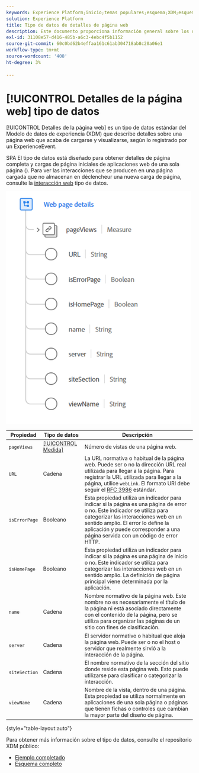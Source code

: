 ```yaml
---
keywords: Experience Platform;inicio;temas populares;esquema;XDM;esquemas;esquemas;Detalles de página web;tipo de datos;tipo de datos;tipo de datos;página web
solution: Experience Platform
title: Tipo de datos de detalles de página web
description: Este documento proporciona información general sobre los detalles de la página web del tipo de datos del modelo de datos de experiencia (XDM).
exl-id: 31108e57-d416-485b-a6c3-4ebc4f5b1152
source-git-commit: 60c0bd62b4effaa161c61ab304718ab8c20a06e1
workflow-type: tm+mt
source-wordcount: '408'
ht-degree: 3%

---
```


# [!UICONTROL Detalles de la página web] tipo de datos

[!UICONTROL Detalles de la página web] es un tipo de datos estándar del Modelo de datos de experiencia (XDM) que describe detalles sobre una página web que acaba de cargarse y visualizarse, según lo registrado por un ExperienceEvent.

SPA El tipo de datos está diseñado para obtener detalles de página completa y cargas de página iniciales de aplicaciones web de una sola página (). Para ver las interacciones que se producen en una página cargada que no almacenan en déclencheur una nueva carga de página, consulte la [interacción web](./web-interaction.md) tipo de datos.

<img src="../images/data-types/web-page-details.PNG" width="500" /><br />

| Propiedad | Tipo de datos | Descripción |
| --- | --- | --- |
| `pageViews` | [[!UICONTROL Medida]](./measure.md) | Número de vistas de una página web. |
| `URL` | Cadena | La URL normativa o habitual de la página web. Puede ser o no la dirección URL real utilizada para llegar a la página. Para registrar la URL utilizada para llegar a la página, utilice `webLink`. El formato URI debe seguir el [RFC 3986](https://tools.ietf.org/html/rfc3986) estándar. |
| `isErrorPage` | Booleano | Esta propiedad utiliza un indicador para indicar si la página es una página de error o no. Este indicador se utiliza para categorizar las interacciones web en un sentido amplio. El error lo define la aplicación y puede corresponder a una página servida con un código de error HTTP. |
| `isHomePage` | Booleano | Esta propiedad utiliza un indicador para indicar si la página es una página de inicio o no. Este indicador se utiliza para categorizar las interacciones web en un sentido amplio. La definición de página principal viene determinada por la aplicación. |
| `name` | Cadena | Nombre normativo de la página web. Este nombre no es necesariamente el título de la página ni está asociado directamente con el contenido de la página, pero se utiliza para organizar las páginas de un sitio con fines de clasificación. |
| `server` | Cadena | El servidor normativo o habitual que aloja la página web. Puede ser o no el host o servidor que realmente sirvió a la interacción de la página. |
| `siteSection` | Cadena | El nombre normativo de la sección del sitio donde reside esta página web. Esto puede utilizarse para clasificar o categorizar la interacción. |
| `viewName` | Cadena | Nombre de la vista, dentro de una página. Esta propiedad se utiliza normalmente en aplicaciones de una sola página o páginas que tienen fichas o controles que cambian la mayor parte del diseño de página. |

{style="table-layout:auto"}

Para obtener más información sobre el tipo de datos, consulte el repositorio XDM público:

* [Ejemplo completado](https://github.com/adobe/xdm/blob/master/components/datatypes/deprecated/webpagedetails.example.2.json)
* [Esquema completo](https://github.com/adobe/xdm/blob/master/components/datatypes/deprecated/webpagedetails.schema.json)
